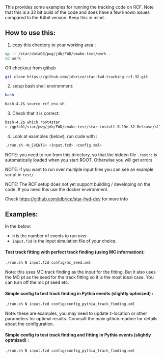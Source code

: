 
This provides some examples for running the tracking code on RCF.
Note that this is a 32 bit build of the code and does have a few known issues compared to the 64bit version. Keep this in mind.


## How to use this:

1. copy this directory to your working area :
```sh
cp -r /star/data03/pwg/jdb/FWD/cmake-test/work .
cd work
```
OR checkout from github
```sh
git clone https://github.com/jdbrice/star-fwd-tracking-rcf-32.git
```


2. setup bash shell environment:
```sh
bash

bash-4.2$ source rcf_env.sh
```

3. Check that it is correct:
```sh
bash-4.2$ which root4star
> /gpfs01/star/pwg/jdb/FWD/cmake-test/star-install-SL19e-32-Release/sl74_gcc485/bin/root4star
```

4. Look at examples (below), run code with :
```sh
./run.sh <N_EVENTS> <input.fzd> <config.xml> 
```

NOTE: you need to run from this directory, so that the hidden file `.rootrc` is automatically loaded when you start ROOT. Otherwise you will get errors.

NOTE: if you want to run over multiple input files you can see an example script in `test/`

NOTE: The RCF setup does not yet support building / developing on the code. If you need this use the docker environment.

Check https://github.com/jdbrice/star-fwd-dev for more info



## Examples:
In the below: 
- `N` is the number of events to run over.
- `input.fzd` is the input simulation file of your choice.

#### Test track fitting with perfect track finding (using MC information):
```sh
./run.sh N input.fzd config/mc_seed.xml
```
Note: this uses MC track finding as the input for the fitting. But it also uses the MC pt as the seed for the track fitting so it is the most ideal case. You can turn off the mc pt seed etc. 


#### Simple config to test track **finding** in Pythia events (slightly optmized) :
```sh
./run.sh N input.fzd config/config_pythia_track_finding.xml
```
Note: these are examples, you may need to update z-location or other parameters for optimal results. Conosult the main github readme for details about the configuration.

#### Simple config to test track **finding and fitting** in Pythia events (slightly optmized) :
```sh
./run.sh N input.fzd config/config_pythia_track_finding.xml
```

